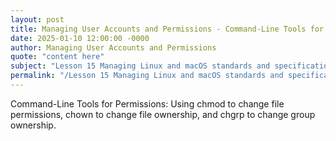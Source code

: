 ```yaml
---
layout: post
title: Managing User Accounts and Permissions - Command-Line Tools for Permissions
date: 2025-01-10 12:00:00 -0000
author: Managing User Accounts and Permissions
quote: "content here"
subject: "Lesson 15 Managing Linux and macOS standards and specifications"
permalink: "/Lesson 15 Managing Linux and macOS standards and specifications/Managing User Accounts and Permissions/Managing User Accounts and Permissions - Command-Line Tools for Permissions"
---
```


Command-Line Tools for Permissions: Using chmod to change file permissions, chown to change file ownership, and chgrp to change group ownership.
